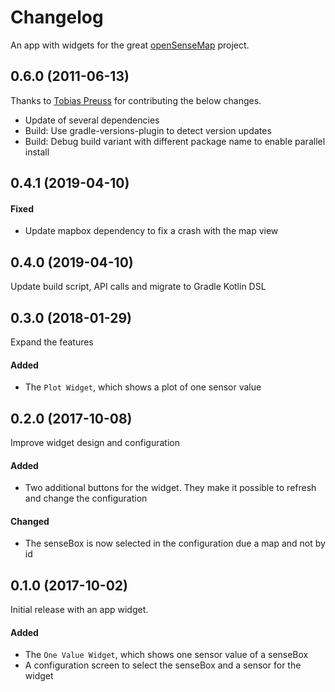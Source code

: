 # Changelog
An app with widgets for the great [openSenseMap](https://opensensemap.org) project.

## 0.6.0 (2011-06-13)
Thanks to [Tobias Preuss](https://github.com/johnjohndoe) for contributing the below changes.
- Update of several dependencies
- Build: Use gradle-versions-plugin to detect version updates
- Build: Debug build variant with different package name to enable parallel install

## 0.4.1 (2019-04-10)
#### Fixed
- Update mapbox dependency to fix a crash with the map view

## 0.4.0 (2019-04-10)
Update build script, API calls and migrate to Gradle Kotlin DSL

## 0.3.0 (2018-01-29)
Expand the features

#### Added
- The `Plot Widget`, which shows a plot of one sensor value


## 0.2.0 (2017-10-08)
Improve widget design and configuration

#### Added
- Two additional buttons for the widget. They make it possible to refresh and change the configuration

#### Changed
- The senseBox is now selected in the configuration due a map and not by id 


## 0.1.0 (2017-10-02)
Initial release with an app widget.

#### Added
- The `One Value Widget`, which shows one sensor value of a senseBox
- A configuration screen to select the senseBox and a sensor for the widget


